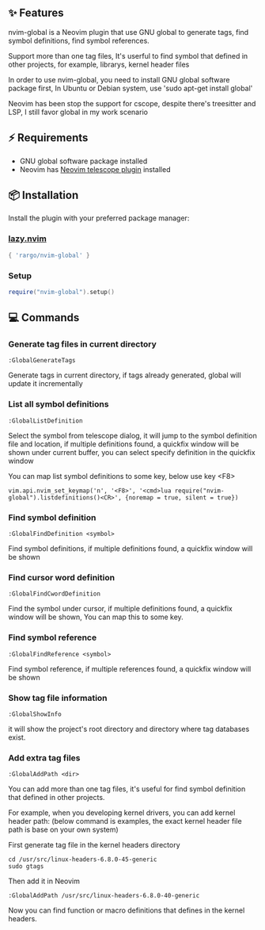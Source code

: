 ## ✨ Features

nvim-global is a Neovim plugin that use GNU global to generate tags, find symbol definitions, find symbol references.

Support more than one tag files, It's userful to find symbol that defined in other projects, for example, librarys, kernel header files

In order to use nvim-global, you need to install GNU global software package first,
In Ubuntu or Debian system, use 'sudo apt-get install global'

Neovim has been stop the support for cscope, despite there's treesitter and LSP, I still favor global in my work scenario

## ⚡️ Requirements

- GNU global software package installed
- Neovim has [Neovim telescope plugin](https://github.com/nvim-telescope/telescope.nvim) installed

## 📦 Installation

Install the plugin with your preferred package manager:

### [lazy.nvim](https://github.com/folke/lazy.nvim)

```lua
{ 'rargo/nvim-global' }
```

### Setup

```lua
require("nvim-global").setup()
```

## 💻 Commands

### Generate tag files in current directory

```
:GlobalGenerateTags
```

Generate tags in current directory, if tags already generated, global will update it incrementally

### List all symbol definitions

```
:GlobalListDefinition
```

Select the symbol from telescope dialog, it will jump to the symbol definition file and location,
if multiple definitions found, a quickfix window will be shown under current buffer, you can select
specify definition in the quickfix window

You can map list symbol definitions to some key, below use key \<F8\>

```
vim.api.nvim_set_keymap('n', '<F8>', '<cmd>lua require("nvim-global").listdefinitions()<CR>', {noremap = true, silent = true})
```

### Find symbol definition

```
:GlobalFindDefinition <symbol>
```

Find symbol definitions, if multiple definitions found, a quickfix window will be shown

### Find cursor word definition

```
:GlobalFindCwordDefinition
```

Find the symbol under cursor, if multiple definitions found, a quickfix window will be shown, 
You can map this to some key.

### Find symbol reference

```
:GlobalFindReference <symbol>
```
Find symbol reference, if multiple references found, a quickfix window will be shown

### Show tag file information

```
:GlobalShowInfo
```
it will show the project's root directory and directory where tag databases exist. 

### Add extra tag files

```
:GlobalAddPath <dir>
```

You can add more than one tag files, it's useful for find symbol definition that defined in other projects.

For example, when you developing kernel drivers, you can add kernel header path:
(below command is examples, the exact kernel header file path is base on your own system)

First generate tag file in the kernel headers directory
```
cd /usr/src/linux-headers-6.8.0-45-generic
sudo gtags
```

Then add it in Neovim
```
:GlobalAddPath /usr/src/linux-headers-6.8.0-40-generic
```
Now you can find function or macro definitions that defines in the kernel headers.

